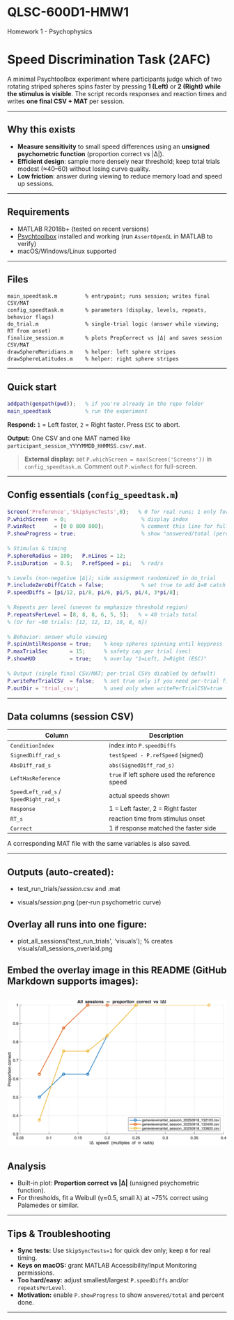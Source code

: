# QLSC-600D1-HMW1
Homework 1 - Psychophysics
# Speed Discrimination Task (2AFC)

A minimal Psychtoolbox experiment where participants judge which of two rotating striped spheres spins faster by pressing **1 (Left)** or **2 (Right)** **while the stimulus is visible**. The script records responses and reaction times and writes **one final CSV + MAT** per session.

---

## Why this exists

* **Measure sensitivity** to small speed differences using an **unsigned psychometric function** (proportion correct vs |Δ|).
* **Efficient design**: sample more densely near threshold; keep total trials modest (≈40–60) without losing curve quality.
* **Low friction**: answer during viewing to reduce memory load and speed up sessions.

---

## Requirements

* MATLAB R2018b+ (tested on recent versions)
* [Psychtoolbox](http://psychtoolbox.org/) installed and working (run `AssertOpenGL` in MATLAB to verify)
* macOS/Windows/Linux supported

---

## Files

```
main_speedtask.m         % entrypoint; runs session; writes final CSV/MAT
config_speedtask.m       % parameters (display, levels, repeats, behavior flags)
do_trial.m               % single-trial logic (answer while viewing; RT from onset)
finalize_session.m       % plots PropCorrect vs |Δ| and saves session CSV/MAT
drawSphereMeridians.m    % helper: left sphere stripes
drawSphereLatitudes.m    % helper: right sphere stripes
```

---

## Quick start

```matlab
addpath(genpath(pwd));   % if you're already in the repo folder
main_speedtask           % run the experiment
```

**Respond:** `1` = Left faster, `2` = Right faster. Press `ESC` to abort.

**Output:** One CSV and one MAT named like `participant_session_YYYYMMDD_HHMMSS.csv/.mat`.

> **External display:** set `P.whichScreen = max(Screen('Screens'))` in `config_speedtask.m`. Comment out `P.winRect` for full-screen.

---

## Config essentials (`config_speedtask.m`)

```matlab
Screen('Preference','SkipSyncTests',0);   % 0 for real runs; 1 only for quick dev
P.whichScreen  = 0;                        % display index
P.winRect      = [0 0 800 800];            % comment this line for full-screen
P.showProgress = true;                     % show "answered/total (percent)"

% Stimulus & timing
P.sphereRadius = 100;   P.nLines = 12;
P.isiDuration  = 0.5;   P.refSpeed = pi;   % rad/s

% Levels (non-negative |Δ|); side assignment randomized in do_trial
P.includeZeroDiffCatch = false;            % set true to add Δ=0 catch trials
P.speedDiffs = [pi/12, pi/8, pi/6, pi/5, pi/4, 3*pi/8];

% Repeats per level (uneven to emphasize threshold region)
P.repeatsPerLevel = [8, 8, 8, 6, 5, 5];   % ≈ 40 trials total
% (Or for ~60 trials: [12, 12, 12, 10, 8, 6])

% Behavior: answer while viewing
P.spinUntilResponse = true;    % keep spheres spinning until keypress
P.maxTrialSec       = 15;      % safety cap per trial (sec)
P.showHUD           = true;    % overlay "1=Left, 2=Right (ESC)"

% Output (single final CSV/MAT; per-trial CSVs disabled by default)
P.writePerTrialCSV  = false;   % set true only if you need per-trial files
P.outDir = 'trial_csv';        % used only when writePerTrialCSV=true
```

---

## Data columns (session CSV)

| Column                                 | Description                                    |
| -------------------------------------- | ---------------------------------------------- |
| `ConditionIndex`                       | index into `P.speedDiffs`                      |
| `SignedDiff_rad_s`                     | `testSpeed - P.refSpeed` (signed)              |
| `AbsDiff_rad_s`                        | `abs(SignedDiff_rad_s)`                        |
| `LeftHasReference`                     | `true` if left sphere used the reference speed |
| `SpeedLeft_rad_s` / `SpeedRight_rad_s` | actual speeds shown                            |
| `Response`                             | 1 = Left faster, 2 = Right faster              |
| `RT_s`                                 | reaction time from stimulus onset              |
| `Correct`                              | 1 if response matched the faster side          |

A corresponding MAT file with the same variables is also saved.

---
## Outputs (auto-created):

*  test_run_trials/<participant>_session_<stamp>.csv and .mat

* visuals/<participant>_session_<stamp>.png (per-run psychometric curve)

## Overlay all runs into one figure:

* plot_all_sessions('test_run_trials', 'visuals');  % creates visuals/all_sessions_overlaid.png


## Embed the overlay image in this README (GitHub Markdown supports images):

 ![All sessions — proportion correct vs |Δ|](visuals/all_sessions_overlaid.png)
---
## Analysis

* Built-in plot: **Proportion correct vs |Δ|** (unsigned psychometric function).
* For thresholds, fit a Weibull (γ≈0.5, small λ) at \~75% correct using Palamedes or similar.

---

## Tips & Troubleshooting

* **Sync tests:** Use `SkipSyncTests=1` for quick dev only; keep `0` for real timing.
* **Keys on macOS:** grant MATLAB Accessibility/Input Monitoring permissions.
* **Too hard/easy:** adjust smallest/largest `P.speedDiffs` and/or `repeatsPerLevel`.
* **Motivation:** enable `P.showProgress` to show `answered/total` and percent done.

---

